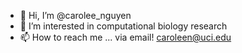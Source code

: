 - 👋 Hi, I’m @carolee_nguyen
- 👀 I’m interested in computational biology research
- 📫 How to reach me ... via email! caroleen@uci.edu

<!---
caroleen21/caroleen21 is a ✨ special ✨ repository because its `README.md` (this file) appears on your GitHub profile.
You can click the Preview link to take a look at your changes.
--->
